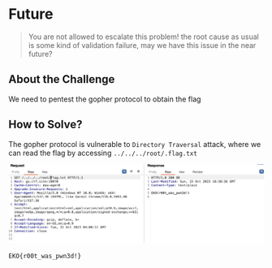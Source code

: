 # Future
> You are not allowed to escalate this problem! the root cause as usual is some kind of validation failure, may we have this issue in the near future?

## About the Challenge
We need to pentest the gopher protocol to obtain the flag

## How to Solve?
The gopher protocol is vulnerable to `Directory Traversal` attack, where we can read the flag by accessing `../../../root/.flag.txt`

![flag](images/flag.png)

```
EKO{r00t_was_pwn3d!}
```
